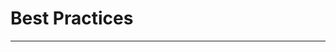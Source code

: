 # Best Practices

---

<!--
  1. Think about your state tree
  2. Normalizr
  3. Use standard actions
  4. Reduce Boilerplate

-->
